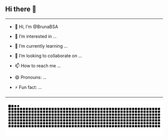 ## Hi there 👋

<table border="0px">
  <tr>
    <td valign="top" width="50%">
      
- 👋 Hi, I’m @BrunaBSA  
- 👀 I’m interested in ...  
- 🌱 I’m currently learning ...  
- 💞️ I’m looking to collaborate on ...  
- 📫 How to reach me ...  
- 😄 Pronouns: ...  
- ⚡ Fun fact: ...  

    </td>
  </tr>
</table>





<picture>
  <source media="(prefers-color-scheme: dark)" srcset="https://raw.githubusercontent.com/BrunaBSA/BrunaBSA/output/github-contribution-grid-snake-dark.svg">
  <source media="(prefers-color-scheme: light)" srcset="https://raw.githubusercontent.com/BrunaBSA/BrunaBSA/output/github-contribution-grid-snake.svg">
  <img alt="github contribution grid snake animation" src="https://raw.githubusercontent.com/BrunaBSA/BrunaBSA/output/github-contribution-grid-snake.svg">
</picture>
<!--
**BrunaBSA/BrunaBSA** is a ✨ _special_ ✨ repository because its `README.md` (this file) appears on your GitHub profile.

Here are some ideas to get you started:

- 🔭 I’m currently working on ...
- 🌱 I’m currently learning ...
- 👯 I’m looking to collaborate on ...
- 🤔 I’m looking for help with ...
- 💬 Ask me about ...
- 📫 How to reach me: ...
- 😄 Pronouns: ...
- ⚡ Fun fact: ...
-->
